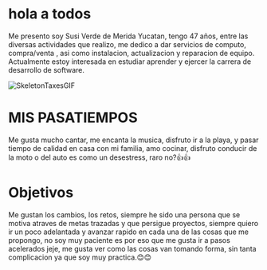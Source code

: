 # hola a todos
Me presento soy Susi Verde de Merida Yucatan, tengo 47 años, entre las diversas actividades que realizo, me dedico a dar servicios de computo, compra/venta , asi como instalacion, actualizacion y reparacion de equipo. Actualmente estoy  interesada en estudiar aprender y ejercer la carrera de desarrollo de software.

![SkeletonTaxesGIF](https://user-images.githubusercontent.com/123264589/216748802-ff977c68-0f72-4ee9-a6a1-2f7b30d61a13.gif)




# MIS PASATIEMPOS
Me gusta mucho cantar, me encanta la musica, disfruto ir a la playa, y pasar tiempo de calidad en casa con mi familia, amo cocinar, disfruto conducir de la moto o del auto es como un desestress, raro no?👍👍

# Objetivos
Me gustan los cambios, los retos, siempre he sido una persona que se motiva atraves de metas trazadas y que persigue proyectos, siempre quiero ir un poco adelantada y avanzar rapido en cada una de las cosas que me propongo,  no soy muy paciente es por eso que me gusta ir a pasos acelerados jeje, me gusta ver como las cosas van tomando forma, sin tanta complicacion ya que soy muy practica.😊😊 

